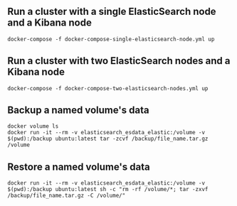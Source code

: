 ## Run a cluster with a single ElasticSearch node and a Kibana node

    docker-compose -f docker-compose-single-elasticsearch-node.yml up


## Run a cluster with two ElasticSearch nodes and a Kibana node

    docker-compose -f docker-compose-two-elasticsearch-nodes.yml up


## Backup a named volume's data

    docker volume ls
    docker run -it --rm -v elasticsearch_esdata_elastic:/volume -v $(pwd):/backup ubuntu:latest tar -zcvf /backup/file_name.tar.gz /volume


## Restore a named volume's data

    docker run -it --rm -v elasticsearch_esdata_elastic:/volume -v $(pwd):/backup ubuntu:latest sh -c "rm -rf /volume/*; tar -zxvf /backup/file_name.tar.gz -C /volume/"

